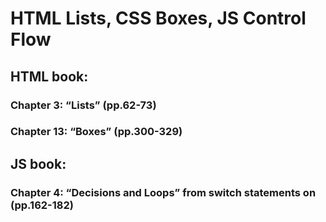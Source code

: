 # HTML Lists, CSS Boxes, JS Control Flow

## HTML book:

### Chapter 3: “Lists” (pp.62-73)










### Chapter 13: “Boxes” (pp.300-329)








## JS book:

### Chapter 4: “Decisions and Loops” from switch statements on (pp.162-182)



